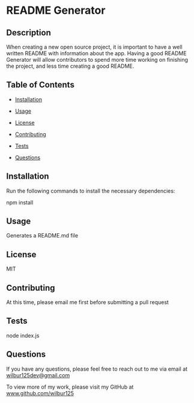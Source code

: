 
  # README Generator

  ## Description

  When creating a new open source project, it is important to have a well written README with information about the app. Having a good README Generator will allow contributors to spend more time working on finishing the project, and less time creating a good README.

  ## Table of Contents

  * [Installation](#installation)

  * [Usage](#usage)

  * [License](#license)

  * [Contributing](#contributing)

  * [Tests](#tests)

  * [Questions](#questions)

  ## Installation

  Run the following commands to install the necessary dependencies:

  npm install

  ## Usage

  Generates a README.md file 


  ## License

  MIT

  ## Contributing

  At this time, please email me first before submitting a pull request

  ## Tests

  node index.js

  ## Questions

  If you have any questions, please feel free to reach out to me via email at wilbur125dev@gmail.com

  To view more of my work, please visit my GitHub at www.github.com/wilbur125
  